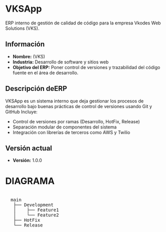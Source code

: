# VKSApp

ERP interno de gestión de calidad de código para la empresa Vkodes Web Solutions (VKS).

##  Información 

- **Nombre:** (VKS)
- **Industria:** Desarrollo de software y sitios web
- **Objetivo del ERP:** Poner control de versiones y trazabilidad del código fuente en el área de desarrollo.

## Descripción deERP

VKSApp es un sistema interno que deja gestionar los procesos de desarrollo bajo buenas prácticas de control de versiones usando Git y GitHub Incluye:

- Control de versiones por ramas (Desarrollo, HotFix, Release)
- Separación modular de componentes del sistema
- Integración con librerías de terceros como AWS y Twilio

## Versión actual

- **Versión:** 1.0.0
 # DIAGRAMA 
<pre> 
  main 
   ├── Development 
   │    ├── Feature1 
   │    └── Feature2 
   ├── HotFix 
   └── Release 
</pre>

